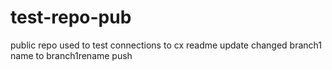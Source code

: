 # test-repo-pub
public repo used to test connections to cx
readme update changed branch1 name to branch1rename push
